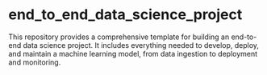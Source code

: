 # end_to_end_data_science_project
This repository provides a comprehensive template for building an end-to-end data science project. It includes everything needed to develop, deploy, and maintain a machine learning model, from data ingestion to deployment and monitoring.
